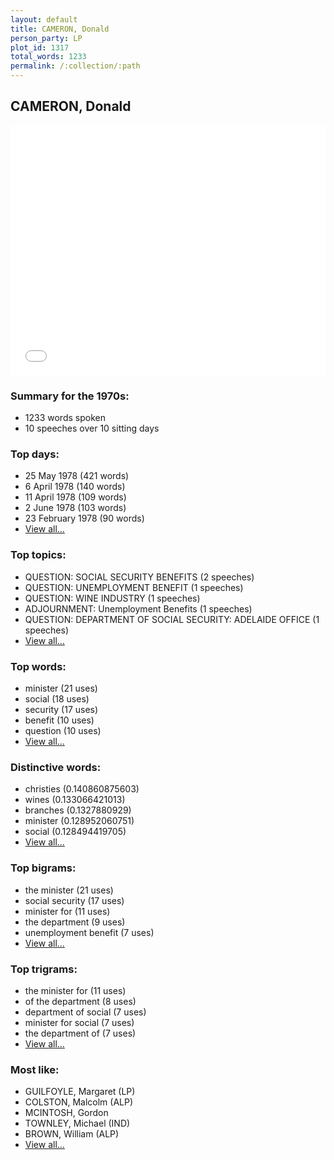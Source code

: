 ```yaml
---
layout: default
title: CAMERON, Donald
person_party: LP
plot_id: 1317
total_words: 1233
permalink: /:collection/:path
---
```


## CAMERON, Donald

<iframe width="100%" height="400" frameborder="0" scrolling="no" src="//plot.ly/~wragge/1317.embed"></iframe>


### Summary for the 1970s:

* 1233 words spoken
* 10 speeches over 10 sitting days


### Top days:

* 25 May 1978 (421 words)
* 6 April 1978 (140 words)
* 11 April 1978 (109 words)
* 2 June 1978 (103 words)
* 23 February 1978 (90 words)
* [View all...](days/)


### Top topics:

* QUESTION: SOCIAL SECURITY BENEFITS (2 speeches)
* QUESTION: UNEMPLOYMENT BENEFIT (1 speeches)
* QUESTION: WINE INDUSTRY (1 speeches)
* ADJOURNMENT: Unemployment Benefits (1 speeches)
* QUESTION: DEPARTMENT OF SOCIAL SECURITY: ADELAIDE OFFICE (1 speeches)
* [View all...](topics/)


### Top words:

* minister (21 uses)
* social (18 uses)
* security (17 uses)
* benefit (10 uses)
* question (10 uses)
* [View all...](words/)


### Distinctive words:

* christies (0.140860875603)
* wines (0.133066421013)
* branches (0.1327880929)
* minister (0.128952060751)
* social (0.128494419705)
* [View all...](sig_words/)


### Top bigrams:

* the minister (21 uses)
* social security (17 uses)
* minister for (11 uses)
* the department (9 uses)
* unemployment benefit (7 uses)
* [View all...](bigrams/)


### Top trigrams:

* the minister for (11 uses)
* of the department (8 uses)
* department of social (7 uses)
* minister for social (7 uses)
* the department of (7 uses)
* [View all...](trigrams/)


### Most like:

* GUILFOYLE, Margaret (LP)
* COLSTON, Malcolm (ALP)
* MCINTOSH, Gordon 
* TOWNLEY, Michael (IND)
* BROWN, William (ALP)
* [View all...](similarities/)
